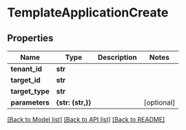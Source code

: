 # TemplateApplicationCreate


## Properties
Name | Type | Description | Notes
------------ | ------------- | ------------- | -------------
**tenant_id** | **str** |  | 
**target_id** | **str** |  | 
**target_type** | **str** |  | 
**parameters** | **{str: (str,)}** |  | [optional] 

[[Back to Model list]](../README.md#documentation-for-models) [[Back to API list]](../README.md#documentation-for-api-endpoints) [[Back to README]](../README.md)



